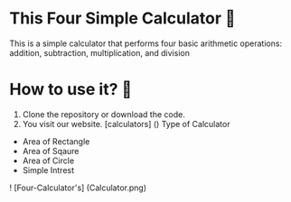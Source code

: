 # This Four Simple Calculator 🧮
This is a simple calculator that performs four basic arithmetic operations: addition, subtraction, multiplication, and division
# How to use it?  🤔
1. Clone the repository or download the code.
2. You visit our website.
[calculators]
()
Type of Calculator
- Area of Rectangle
- Area of Sqaure 
- Area of Circle
- Simple Intrest

! [Four-Calculator's]
(Calculator.png)